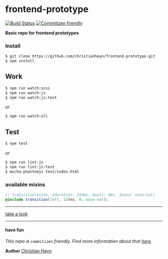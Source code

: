# frontend-prototype
[![Build Status](https://travis-ci.org/christianheyn/frontend-prototype.svg?branch=master)](https://travis-ci.org/christianheyn/frontend-prototype)
[![Commitizen friendly](https://img.shields.io/badge/commitizen-friendly-brightgreen.svg)](http://commitizen.github.io/cz-cli/)


**Basic repo for frontend prototypes**


### Install
```sh
$ git clone https://github.com/christianheyn/frontend-prototype.git
$ npm install
```

## Work
```sh
$ npm run watch:scss
$ npm run watch:js
$ npm run watch:js:test
```
*or*
```sh
$ npm run watch:all
```

## Test
```sh
$ npm test
```
*or*
```sh
$ npm run lint:js
$ npm run lint:js:test
$ mocha-phantomjs test/index.html
```


### available mixins
```scss
// transition($task, $duration: 150ms, $wait: 0ms, $ease: ease-out)
@include transition(left, 150ms, 0, ease-out);
```

___
[take a look](https://christianheyn.github.io/frontend-prototype/)
___


#### have fun

_This repo is `commitizen` friendly. Find more information about that [here](http://commitizen.github.io/cz-cli/)._

**Author**
[Christian Heyn](https://github.com/christianheyn)